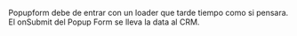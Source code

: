Popupform debe de entrar con un loader que tarde tiempo como si pensara. 
El onSubmit del Popup Form se lleva la data al CRM. 